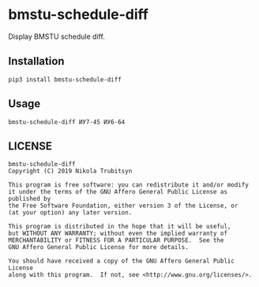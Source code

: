 # bmstu-schedule-diff
Display BMSTU schedule diff.

## Installation
`pip3 install bmstu-schedule-diff`

## Usage
`bmstu-schedule-diff ИУ7-45 ИУ6-64`

## LICENSE
```
bmstu-schedule-diff
Copyright (C) 2019 Nikola Trubitsyn

This program is free software: you can redistribute it and/or modify
it under the terms of the GNU Affero General Public License as published by
the Free Software Foundation, either version 3 of the License, or
(at your option) any later version.

This program is distributed in the hope that it will be useful,
but WITHOUT ANY WARRANTY; without even the implied warranty of
MERCHANTABILITY or FITNESS FOR A PARTICULAR PURPOSE.  See the
GNU Affero General Public License for more details.

You should have received a copy of the GNU Affero General Public License
along with this program.  If not, see <http://www.gnu.org/licenses/>.
```